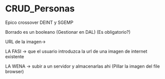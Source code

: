 # CRUD_Personas
Epico crossover DEINT y SGEMP

Borrado es un booleano (Gestionar en DAL) (Es obligatorio?)

URL de la imagen->

LA FASI -> que el usuario introduzca la url de una imagen de internet existente

LA WENA -> subir a un servidor y almacenarlas ahi (Pillar la imagen del file browser)
